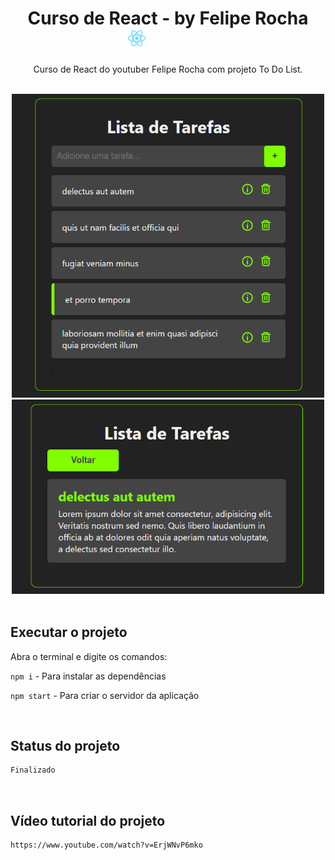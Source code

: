 <h1 align="center">Curso de React - by Felipe Rocha <img src="public/logo192.png" alt="logo do react" style="width: 30px; display: inline-block; margin-right: 100px;"> </h1>

<div align="center">

Curso de React do youtuber Felipe Rocha com projeto To Do List.

</div>

<br>

<div align="center">

  <img src="public/captura-de-tela/lista-de-tarefas.png" style="width: 500px" alt="lista de tarefas">

  <br>

  <img src="public/captura-de-tela/detalhe-da-tarefa.png" style="width: 500px" alt="detalhe da tarefa">

</div>

<br>

## Executar o projeto

Abra o terminal e digite os comandos:

<code>npm i</code> - Para instalar as dependências

<code>npm start</code> - Para criar o servidor da aplicação 

<br>

## Status do projeto

```Markdown
Finalizado
```

<br>

## Vídeo tutorial do projeto

```Markdown
https://www.youtube.com/watch?v=ErjWNvP6mko
```
